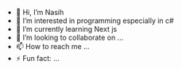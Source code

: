 - 👋 Hi, I’m Nasih
- 👀 I’m interested in programming especially in c#
- 🌱 I’m currently learning Next js
- 💞️ I’m looking to collaborate on ...
- 📫 How to reach me ...
- ⚡ Fun fact: ...

<!---
NasihNet/NasihNet is a ✨ special ✨ repository because its `README.md` (this file) appears on your GitHub profile.
You can click the Preview link to take a look at your changes.
--->
